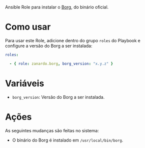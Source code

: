 Ansible Role para instalar o
[Borg](http://borgbackup.readthedocs.io/en/stable/), do binário oficial.

# Como usar

Para usar este Role, adicione dentro do grupo `roles` do Playbook e 
configure a versão do Borg a ser instalada:

```yaml
roles:

  - { role: zanardo.borg, borg_version: "x.y.z" }
```

# Variáveis

- `borg_version`: Versão do Borg a ser instalada.

# Ações

As seguintes mudanças são feitas no sistema:

- O binário do Borg é instalado em `/usr/local/bin/borg`.

